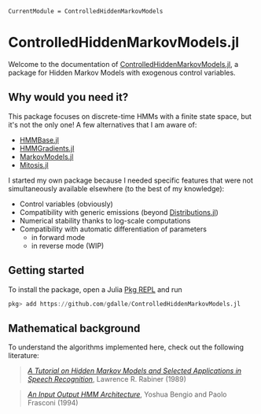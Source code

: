 ```@meta
CurrentModule = ControlledHiddenMarkovModels
```

# ControlledHiddenMarkovModels.jl

Welcome to the documentation of [ControlledHiddenMarkovModels.jl](https://github.com/gdalle/ControlledHiddenMarkovModels.jl), a package for Hidden Markov Models with exogenous control variables.

## Why would you need it?

This package focuses on discrete-time HMMs with a finite state space, but it's not the only one!
A few alternatives that I am aware of:

- [HMMBase.jl](https://github.com/maxmouchet/HMMBase.jl)
- [HMMGradients.jl](https://github.com/idiap/HMMGradients.jl)
- [MarkovModels.jl](https://github.com/FAST-ASR/MarkovModels.jl)
- [Mitosis.jl](https://github.com/mschauer/Mitosis.jl)

I started my own package because I needed specific features that were not simultaneously available elsewhere (to the best of my knowledge):

- Control variables (obviously)
- Compatibility with generic emissions (beyond [Distributions.jl](https://github.com/JuliaStats/Distributions.jl))
- Numerical stability thanks to log-scale computations
- Compatibility with automatic differentiation of parameters
  - in forward mode
  - in reverse mode (WIP)

## Getting started

To install the package, open a Julia [Pkg REPL](https://pkgdocs.julialang.org/v1/getting-started/) and run
```julia
pkg> add https://github.com/gdalle/ControlledHiddenMarkovModels.jl
```

## Mathematical background

To understand the algorithms implemented here, check out the following literature:

> [_A Tutorial on Hidden Markov Models and Selected Applications in Speech Recognition_](https://web.mit.edu/6.435/www/Rabiner89.pdf), Lawrence R. Rabiner (1989)

> [_An Input Output HMM Architecture_](https://proceedings.neurips.cc/paper/1994/file/8065d07da4a77621450aa84fee5656d9-Paper.pdf), Yoshua Bengio and Paolo Frasconi (1994)
